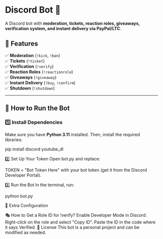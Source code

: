 # Discord Bot 🤖  

A Discord bot with **moderation, tickets, reaction roles, giveaways, verification system, and instant delivery via PayPal/LTC**.

## 📌 Features  
✅ **Moderation** (`!kick`, `!ban`)  
✅ **Tickets** (`!ticket`)  
✅ **Verification** (`!verify`)  
✅ **Reaction Roles** (`!reactionrole`)  
✅ **Giveaways** (`!giveaway`)  
✅ **Instant Delivery** (`!buy`, `!confirm`)  
✅ **Shutdown** (`!shutdown`)  

---

## 🚀 How to Run the Bot  

### 1️⃣ **Install Dependencies** 

Make sure you have **Python 3.11** installed. Then, install the required libraries:  

pip install discord youtube_dl


2️⃣ Set Up Your Token
Open bot.py and replace:

TOKEN = "Bot Token Here"
with your bot token (get it from the Discord Developer Portal).


3️⃣ Run the Bot
In the terminal, run:

python bot.py


🔧 Extra Configuration

🎭 How to Get a Role ID for !verify?
Enable Developer Mode in Discord.
Right-click on the role and select "Copy ID".
Paste the ID in the code where it says Verified.
📜 License
This bot is a personal project and can be modified as needed.
